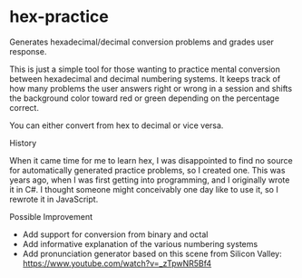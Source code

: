# hex-practice
Generates hexadecimal/decimal conversion problems and grades user response.

This is just a simple tool for those wanting to practice mental conversion between hexadecimal and decimal numbering systems. It keeps track of how many problems the user answers right or wrong in a session and shifts the background color toward red or green depending on the percentage correct.

You can either convert from hex to decimal or vice versa.

History

When it came time for me to learn hex, I was disappointed to find no source for automatically generated practice problems, so I created one. This was years ago, when I was first getting into programming, and I originally wrote it in C#. I thought someone might conceivably one day like to use it, so I rewrote it in JavaScript.

Possible Improvement
- Add support for conversion from binary and octal
- Add informative explanation of the various numbering systems
- Add pronunciation generator based on this scene from Silicon Valley:
  https://www.youtube.com/watch?v=_zTpwNR5Bf4
